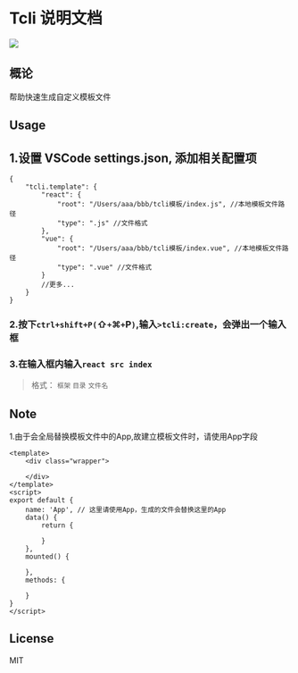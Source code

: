 # Tcli 说明文档

![](./show.gif)

## 概论

帮助快速生成自定义模板文件

## Usage

## 1.设置 VSCode settings.json, 添加相关配置项

```
{
    "tcli.template": {
        "react": {
            "root": "/Users/aaa/bbb/tcli模板/index.js", //本地模板文件路径
            "type": ".js" //文件格式
        },
        "vue": {
            "root": "/Users/aaa/bbb/tcli模板/index.vue", //本地模板文件路径
            "type": ".vue" //文件格式
        }
        //更多...
    }
}
```
### 2.按下`ctrl+shift+P(`⇧`+`⌘`+`P`)`,输入`>tcli:create`，会弹出一个输入框

### 3.在输入框内输入`react src index `
> 格式： `框架` `目录` `文件名`

## Note
1.由于会全局替换模板文件中的App,故建立模板文件时，请使用App字段
```
<template>
    <div class="wrapper">

    </div>
</template>
<script>
export default {
    name: 'App', // 这里请使用App，生成的文件会替换这里的App
    data() {
        return {

        }
    },
    mounted() {
        
    },
    methods: {

    }
}
</script>
```

## License
MIT
